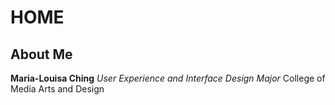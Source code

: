 # HOME
## About Me


**Maria-Louisa Ching**
*User Experience and Interface Design Major*
College of Media Arts and Design


